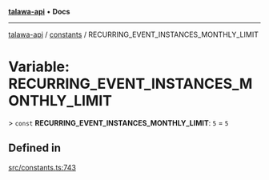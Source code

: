 [**talawa-api**](../../README.md) • **Docs**

***

[talawa-api](../../modules.md) / [constants](../README.md) / RECURRING\_EVENT\_INSTANCES\_MONTHLY\_LIMIT

# Variable: RECURRING\_EVENT\_INSTANCES\_MONTHLY\_LIMIT

\> `const` **RECURRING\_EVENT\_INSTANCES\_MONTHLY\_LIMIT**: `5` = `5`

## Defined in

[src/constants.ts:743](https://github.com/PalisadoesFoundation/talawa-api/blob/d0c167bb942c4778fba221c2cdd27665fc7dbf61/src/constants.ts#L743)
